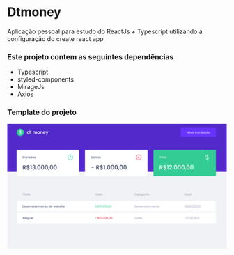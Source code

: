 # Dtmoney
Aplicação pessoal para estudo do ReactJs + Typescript utilizando a configuração do create react app


### Este projeto contem as seguintes dependências

- Typescript
- styled-components
- MirageJs
- Axios

### Template do projeto


<img src="public/dtmoney.png" alt="Projeto desenvolvido"/>